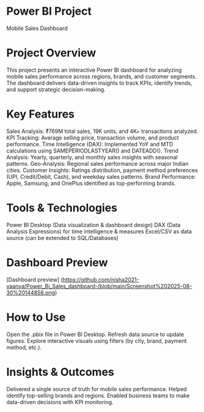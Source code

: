 # Power BI Project
Mobile Sales Dashboard

#  Project Overview
This project presents an interactive Power BI dashboard for analyzing mobile sales performance across regions, brands, and customer segments. The dashboard delivers data-driven insights to track KPIs, identify trends, and support strategic decision-making.

# Key Features
Sales Analysis: ₹769M total sales, 19K units, and 4K+ transactions analyzed.
KPI Tracking: Average selling price, transaction volume, and product performance.
Time Intelligence (DAX): Implemented YoY and MTD calculations using SAMEPERIODLASTYEAR() and DATEADD().
Trend Analysis: Yearly, quarterly, and monthly sales insights with seasonal patterns.
Geo-Analysis: Regional sales performance across major Indian cities.
Customer Insights: Ratings distribution, payment method preferences (UPI, Credit/Debit, Cash), and weekday sales patterns.
Brand Performance: Apple, Samsung, and OnePlus identified as top-performing brands.

# Tools & Technologies
Power BI Desktop (Data visualization & dashboard design)
DAX (Data Analysis Expressions) for time intelligence & measures
Excel/CSV as data source (can be extended to SQL/Databases)

# Dashboard Preview
[Dashboard preview] (https://github.com/nisha2021-vaanya/Power_Bi_Sales_dashboard-/blob/main/Screenshot%202025-08-30%20144858.png)

#  How to Use
Open the .pbix file in Power BI Desktop.
Refresh data source to update figures.
Explore interactive visuals using filters (by city, brand, payment method, etc.).

# Insights & Outcomes
Delivered a single source of truth for mobile sales performance.
Helped identify top-selling brands and regions.
Enabled business teams to make data-driven decisions with KPI monitoring.

